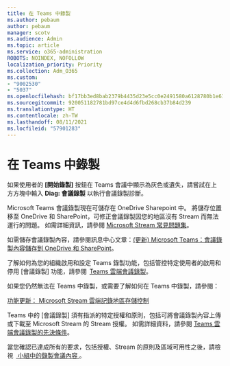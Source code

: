 ```yaml
---
title: 在 Teams 中錄製
ms.author: pebaum
author: pebaum
manager: scotv
ms.audience: Admin
ms.topic: article
ms.service: o365-administration
ROBOTS: NOINDEX, NOFOLLOW
localization_priority: Priority
ms.collection: Adm_O365
ms.custom:
- "9002530"
- "5037"
ms.openlocfilehash: bf17bb3ed8bab2379b4435d23e5cc0e2491580a6128780b1e6166513e54c6abd
ms.sourcegitcommit: 920051182781bd97ce4d4d6fbd268cb37b84d239
ms.translationtype: HT
ms.contentlocale: zh-TW
ms.lasthandoff: 08/11/2021
ms.locfileid: "57901283"
---
```

# <a name="recording-in-teams"></a>在 Teams 中錄製

如果使用者的 **[開始錄製]** 按鈕在 Teams 會議中顯示為灰色或遺失，請嘗試在上方方塊中輸入 **Diag: 會議錄製** 以執行會議錄製診斷。 

Microsoft Teams 會議錄製現在可儲存在 OneDrive Sharepoint 中。 將儲存位置移至 OneDrive 和 SharePoint，可修正會議錄製因您的地區沒有 Stream 而無法運行的問題。 如需詳細資訊，請參閱 [Microsoft Stream 常見問題集](https://docs.microsoft.com/stream/faq#which-regions-does-microsoft-stream-host-my-data-in)。

如需儲存會議錄製內容，請參閱訊息中心文章：[(更新) Microsoft Teams：會議錄製內容儲存到 OneDrive 和 SharePoint](https://portal.microsoft.com/Adminportal/Home?ref=MessageCenter&id=MC222640)。

了解如何為您的組織啟用和設定 Teams 錄製功能，包括管控特定使用者的啟用和停用 [會議錄製] 功能，請參閱  [Teams 雲端會議錄製](https://docs.microsoft.com/microsoftteams/cloud-recording)。 

如果您仍然無法在 Teams 中錄製，或需要了解如何在 Teams 中錄製，請參閱： 

[ 功能更新： Microsoft Stream 雲端記錄地區存儲控制 ](https://admin.microsoft.com/AdminPortal/Home#/MessageCenter?id=MC214327)

Teams 中的 [會議錄製] 須有指派的特定授權和原則，包括可將會議錄製內容上傳或下載至 Microsoft Stream 的 Stream 授權。 如需詳細資料，請參閱 [Teams 雲端會議錄製的先決條件](https://docs.microsoft.com/microsoftteams/cloud-recording#prerequisites-for-teams-cloud-meeting-recording)。

當您確認已達成所有的要求，包括授權、Stream 的原則及區域可用性之後，請檢視  [ 小組中的錄製會議內容 ](https://support.office.com/article/34dfbe7f-b07d-4a27-b4c6-de62f1348c24)。 